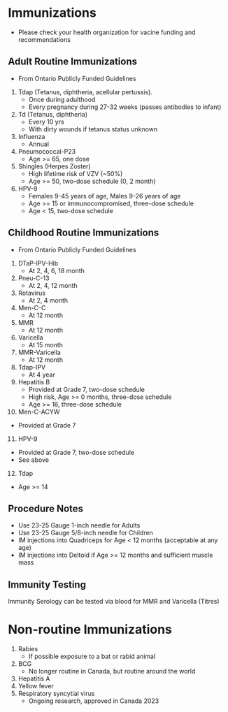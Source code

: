 # Immunizations
- Please check your health organization for vacine funding and recommendations

## Adult Routine Immunizations
- From Ontario Publicly Funded Guidelines

1. Tdap (Tetanus, diphtheria, acellular pertussis).
    - Once during adulthood
    - Every pregnancy during 27-32 weeks (passes antibodies to infant)
2. Td (Tetanus, diphtheria)
    - Every 10 yrs
    - With dirty wounds if tetanus status unknown
3. Influenza
    - Annual
4. Pneumococcal-P23
    - Age >= 65, one dose
5. Shingles (Herpes Zoster)
    - High lifetime risk of VZV (~50%)
    - Age >= 50, two-dose schedule (0, 2 month)
6. HPV-9
    - Females 9-45 years of age, Males 9-26 years of age
    - Age >= 15 or immunocompromised, three-dose schedule
    - Age < 15, two-dose schedule

## Childhood Routine Immunizations
- From Ontario Publicly Funded Guidelines

1. DTaP-IPV-Hib
   - At 2, 4, 6, 18 month
2. Pneu-C-13
   - At 2, 4, 12 month
3. Rotavirus
   - At 2, 4 month
4. Men-C-C
   - At 12 month
5. MMR
   - At 12 month
6. Varicella
   - At 15 month
7. MMR-Varicella
   - At 12 month
8. Tdap-IPV
   - At 4 year
9. Hepatitis B
   - Provided at Grade 7, two-dose schedule
   - High risk, Age >= 0 months, three-dose schedule
   - Age >= 16, three-dose schedule
10. Men-C-ACYW
   - Provided at Grade 7
11. HPV-9
   - Provided at Grade 7, two-dose schedule
   - See above
12. Tdap
   - Age >= 14

## Procedure Notes
- Use 23-25 Gauge 1-inch needle for Adults
- Use 23-25 Gauge 5/8-inch needle for Children
- IM injections into Quadriceps for Age < 12 months (acceptable at any age)
- IM injections into Deltoid if Age >= 12 months and sufficient muscle mass 

## Immunity Testing
Immunity Serology can be tested via blood for MMR and Varicella (Titres)

# Non-routine Immunizations

1. Rabies
    - If possible exposure to a bat or rabid animal
2. BCG
    - No longer routine in Canada, but routine around the world
3. Hepatitis A
4. Yellow fever
5. Respiratory syncytial virus
   - Ongoing research, approved in Canada 2023
